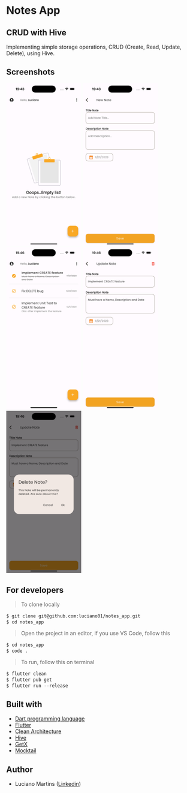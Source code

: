 # Notes App 

## CRUD with Hive
Implementing simple storage operations, CRUD (Create, Read, Update, Delete), using Hive.

## Screenshots
<p float="left">
  <img width="200" src="https://github.com/luciano01/notes_app/blob/master/lib/core/ui/assets/screenshots/HomeView.png"> <img width="200" src="https://github.com/luciano01/notes_app/blob/master/lib/core/ui/assets/screenshots/AddNote.png"> <img width="200" src="https://github.com/luciano01/notes_app/blob/master/lib/core/ui/assets/screenshots/ListofNotes.png"> <img width="200" src="https://github.com/luciano01/notes_app/blob/master/lib/core/ui/assets/screenshots/UpdateNote.png"> <img width="200" src="https://github.com/luciano01/notes_app/blob/master/lib/core/ui/assets/screenshots/ConfirmNote.png">
</p>

## For developers
> To clone locally
```
$ git clone git@github.com:luciano01/notes_app.git
$ cd notes_app
```
> Open the project in an editor, if you use VS Code, follow this
```
$ cd notes_app
$ code .
```
> To run, follow this on terminal
```
$ flutter clean
$ flutter pub get
$ flutter run --release
```

## Built with
- [Dart programming language](https://dart.dev/)
- [Flutter](https://flutter.dev/)
- [Clean Architecture](https://blog.cleancoder.com/uncle-bob/2012/08/13/the-clean-architecture.html)
- [Hive](https://pub.dev/packages/hive)
- [GetX](https://pub.dev/packages/get)
- [Mocktail](https://pub.dev/packages/mocktail)

## Author
- Luciano Martins ([Linkedin](https://br.linkedin.com/in/luciano01))
